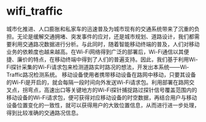 # wifi_traffic
  城市化推进、人口膨胀和私家车的迅速普及为城市现有的交通系统带来了沉重的负担。无论是缓解交通拥堵、突发事件的应对，还是城市规划、道路设计，我们都需要利用交通路况数据进行分析。与此同时，随着智能移动终端的普及，人们对移动业务的依赖度也越来越高。在Wi-Fi网络得到广泛的部署后，Wi-Fi通信以其便捷、廉价的特点，在移动终端中得到了人们的普遍支持。因此，我们基于利用Wi-Fi探针采集的Wi-Fi请求包来检测道路实时路况的想法，开发出本系统——Wi-Traffic路况检测系统。
  移动设备使用者携带移动设备在路网中移动，只要其设备的Wi-Fi是开启的，就会每隔一段时间向外发送Wi-Fi请求包。利用部署在路网交叉点，拐弯点，高速出口等关键地方的Wi-Fi探针捕捉路过探针信号覆盖范围内的移动设备的Wi-Fi请求包，便可获得对应移动设备的时空数据，再结合用户与移动设备位置变化的一致性，就可以获得用户的大致位置信息，从而进行进一步处理，得到比较准确的交通路况信息。
